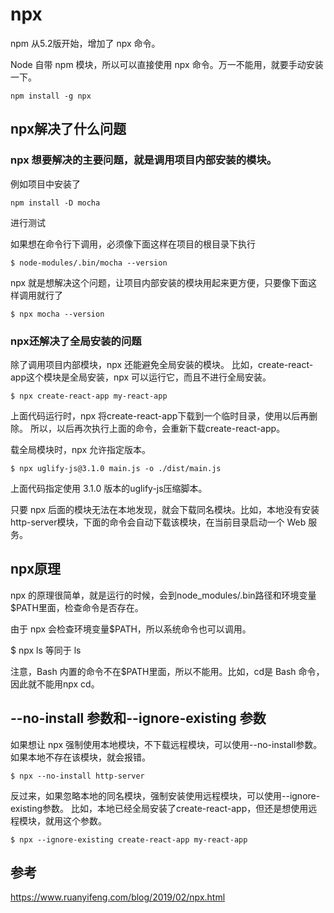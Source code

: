 # npx
npm 从5.2版开始，增加了 npx 命令。

Node 自带 npm 模块，所以可以直接使用 npx 命令。万一不能用，就要手动安装一下。
```
npm install -g npx
```

## npx解决了什么问题
### npx 想要解决的主要问题，就是调用项目内部安装的模块。

例如项目中安装了
```
npm install -D mocha
```
进行测试

如果想在命令行下调用，必须像下面这样在项目的根目录下执行
```
$ node-modules/.bin/mocha --version
```
npx 就是想解决这个问题，让项目内部安装的模块用起来更方便，只要像下面这样调用就行了
```
$ npx mocha --version
```

### npx还解决了全局安装的问题
除了调用项目内部模块，npx 还能避免全局安装的模块。
比如，create-react-app这个模块是全局安装，npx 可以运行它，而且不进行全局安装。
```
$ npx create-react-app my-react-app
```
上面代码运行时，npx 将create-react-app下载到一个临时目录，使用以后再删除。
所以，以后再次执行上面的命令，会重新下载create-react-app。

载全局模块时，npx 允许指定版本。
```
$ npx uglify-js@3.1.0 main.js -o ./dist/main.js
```
上面代码指定使用 3.1.0 版本的uglify-js压缩脚本。

只要 npx 后面的模块无法在本地发现，就会下载同名模块。比如，本地没有安装http-server模块，下面的命令会自动下载该模块，在当前目录启动一个 Web 服务。

## npx原理
npx 的原理很简单，就是运行的时候，会到node_modules/.bin路径和环境变量$PATH里面，检查命令是否存在。

由于 npx 会检查环境变量$PATH，所以系统命令也可以调用。

$ npx ls 等同于 ls

注意，Bash 内置的命令不在$PATH里面，所以不能用。比如，cd是 Bash 命令，因此就不能用npx cd。

## --no-install 参数和--ignore-existing 参数
如果想让 npx 强制使用本地模块，不下载远程模块，可以使用--no-install参数。如果本地不存在该模块，就会报错。
```
$ npx --no-install http-server
```
反过来，如果忽略本地的同名模块，强制安装使用远程模块，可以使用--ignore-existing参数。
比如，本地已经全局安装了create-react-app，但还是想使用远程模块，就用这个参数。
```
$ npx --ignore-existing create-react-app my-react-app
```

## 参考
https://www.ruanyifeng.com/blog/2019/02/npx.html